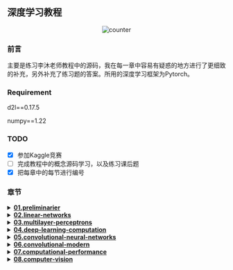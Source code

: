 ## 深度学习教程

<div align="center">

  ![counter](https://counter.seku.su/cmoe?name=Deep_learning_tutorial&theme=moebooru)

</div>

### 前言
主要是练习李沐老师教程中的源码，我在每一章中容易有疑惑的地方进行了更细致的补充，另外补充了练习题的答案。所用的深度学习框架为Pytorch。
### Requirement
d2l==0.17.5

numpy==1.22
### TODO
- [x] 参加Kaggle竞赛
- [ ] 完成教程中的概念源码学习，以及练习课后题
- [X] 把每章中的每节进行编号
### 章节
<details>
  <summary><b><u>01.preliminarier</u></b></summary>

  * [01.数据操作。讲解pytorch中的张量(tensor)的一些使用方法；](https://github.com/lixinjie97/Deep_learning_tutorial/blob/main/01.preliminaries/01.ndarray.ipynb)
  * [02.数据预处理。讲解使用pandas对数据进行一系列的预处理操作；](https://github.com/lixinjie97/Deep_learning_tutorial/blob/main/01.preliminaries/02.pandas.ipynb)
  * [03.线性代数。讲解标量、向量、矩阵、张量的基本概念和性质；](https://github.com/lixinjie97/Deep_learning_tutorial/blob/main/01.preliminaries/03.linear-algebra.ipynb)
  * [04.微积分。讲解导数和微分、偏导数、梯度、链式法则等基本概念性质，以及怎么使用matplotlib画图；](https://github.com/lixinjie97/Deep_learning_tutorial/blob/main/01.preliminaries/04.calculus.ipynb)
  * [05.自动微分(autograd)。Pytorch可以自动求导。Pytorch函数表达式是隐式构造的，求解导数时是反向累积的；](https://github.com/lixinjie97/Deep_learning_tutorial/blob/main/01.preliminaries/05.autograd.ipynb)
</details>

<details>
  <summary><b><u>02.linear-networks</u></b></summary>

  * [01.线性回归。讲解线性模型，它是一个单层神经网络；机器学习模型中最关键要素是训练数据、损失函数、优化算法，还有模型本身；使用最小二乘法和极大似然估计这两种方法去求解 w 和 b 是等价的；](https://github.com/lixinjie97/Deep_learning_tutorial/blob/main/02.linear-networks/01.linear-regression.ipynb)
  * [02.线性回归的源码实现。讲解线性回归的具体源码实现，包括初始化模型参数、定义模型、定义损失函数、定义优化算法、训练；](https://github.com/lixinjie97/Deep_learning_tutorial/blob/main/02.linear-networks/02.linear-regression-scratch.ipynb)
  * [03.线性回归的框架实现。讲解线性回归的框架实现，在pytorch中，data模块提供了数据处理工具，nn模块定义了大量的神经网络层和常见损失函数，optim模块有实现优化算法；使用深度学习框架可以高效地搭建神经网络；](https://github.com/lixinjie97/Deep_learning_tutorial/blob/main/02.linear-networks/03.linear-regression-concise.ipynb)
  * [04.softmax回归。讲解使用softmax回归去解决分类问题，它使用了softmax运算中输出类别的概率分布。详细内容包括网络架构、softmax运算、损失函数、softmax及其导数和交叉熵损失；](https://github.com/lixinjie97/Deep_learning_tutorial/blob/main/02.linear-networks/04.softmax-regression.ipynb)
  * [05.图像分类数据集。本节介绍了一个服装分类数据集Fashion-MNIST，它由10个类别的图像组成；同时实现了一个函数用于获取和读取数据集，函数返回训练集和验证集的数据迭代器；](https://github.com/lixinjie97/Deep_learning_tutorial/blob/main/02.linear-networks/05.image-classification-dataset.ipynb)
  * [06.softmax回归的源码实现。本节实现了一个softmax回归服装多分类的模型，首先先读取数据，再定义模型和损失函数，然后使用优化算法训练模型；](https://github.com/lixinjie97/Deep_learning_tutorial/blob/main/02.linear-networks/06.softmax-regression-scratch.ipynb)
  * [07.softmax回归的框架实现。讲解softmax的框架实现，框架实现要比从0开始编写模型的健壮性更强，框架实现可以避免计算过程中出现数值为0、inf或nan（不是数字）的情况；](https://github.com/lixinjie97/Deep_learning_tutorial/blob/main/02.linear-networks/07.softmax-regression-concise.ipynb)
</details>

<details>
  <summary><b><u>03.multilayer-perceptrons</u></b></summary>

  * [01.多层感知机序言。最简单的深度网络称为多层感知机。总领接下来会讲到的MLP基本概念，包括过拟合、欠拟合和模型选择，以及为了解决这些问题会使用的权重衰减和暂退法等正则化技术；](https://github.com/lixinjie97/Deep_learning_tutorial/blob/main/03.multilayer-perceptrons/01.index.ipynb)
  * [02.多层感知机。讲解多层感知机的概念，多层感知机在输出层和输入层之间增加一个或多个全连接隐藏层，并通过激活函数转换隐藏层的输出；常用的激活函数包括ReLU、sigmoid和tanh函数，在神经网络中引入这些非线性激活函数，使得网络能够学习和模拟更加复杂的函数映射；](https://github.com/lixinjie97/Deep_learning_tutorial/blob/main/03.multilayer-perceptrons/02.mlp.ipynb)
  * [03.多层感知机的源码实现。本节实现了一个具有单隐藏层的多层感知机，其中有256个隐藏单元，num_inputs=784，num_outputs=10，激活函数用的ReLU，用这个模型去分类Fashion-MNIST数据集；练习题讲解了一些调整超参数的技巧；](https://github.com/lixinjie97/Deep_learning_tutorial/blob/main/03.multilayer-perceptrons/03.mlp_scratch.ipynb)
  * [04.多层感知机的框架实现。本节使用高级API更简洁地实现多层感知机；对于相同的分类问题，多层感知机的实现与softmax回归的实现相同，只是多层感知机的实现里增加了带有激活函数的隐藏层；练习题做了一些实验对比选取哪些激活函数、哪些初始化权重的方法，效果好；](https://github.com/lixinjie97/Deep_learning_tutorial/blob/main/03.multilayer-perceptrons/04.mlp_concise.ipynb)
  * [05.模型选择、欠拟合和过拟合。本节介绍了过拟合、欠拟合的概念以及模型选择的一些技巧；模型选择中，明确说明测试集和验证集是不同的；当训练数据稀缺时，可以选择K折交叉验证；选择合适的模型复杂度是很重要的，合适的模型复杂度可以最小化泛化损失；](https://github.com/lixinjie97/Deep_learning_tutorial/blob/main/03.multilayer-perceptrons/05.underfit-overfit.ipynb)
  * [06.权重衰减。权重衰减是一种正则化技术，在损失函数中加上一个平方L2范数（称为惩罚项），去惩罚权重向量的大小，防止过拟合；本节进行了weight decay的源码实现和框架实现，框架实现的优点是运行得更快，也更容易实现，权重衰减在优化器中提供；](https://github.com/lixinjie97/Deep_learning_tutorial/blob/main/03.multilayer-perceptrons/06.weight-decay.ipynb)
  * [07.暂退法(Dropout)。暂退法也是一种正则化技术，暂退法在训练过程中引入了噪声，迫使网络学习更加鲁棒的特征表示，同时通过调整未丢弃节点的输出，确保了网络的期望输出不受影响。这种方法有效地提高了模型的泛化能力，减少了过拟合的风险。同时本节讲解了暂退法的源码实现和框架实现；](https://github.com/lixinjie97/Deep_learning_tutorial/blob/main/03.multilayer-perceptrons/07.dropout.ipynb)
  * [08.前向传播、反向传播和计算图。本节通过一些基本的数学和计算图，深入探讨了反向传播的细节；](https://github.com/lixinjie97/Deep_learning_tutorial/blob/main/03.multilayer-perceptrons/08.backprop.ipynb)
  * [09.数值稳定性和模型初始化。初始化方案的选择在神经网络学习中起着举足轻重的作用，它对保持数值稳定性至关重要；ReLU激活函数可以缓解梯度消失的问题，加速收敛；随机初始化是保证在进行优化前打破对称性的关键，从而实现网络的表达能力；Xavier初始化表明，每一层输出的方差不受输入数量的影响，任何梯度的方差不受输出数量的影响；](https://github.com/lixinjie97/Deep_learning_tutorial/blob/main/03.multilayer-perceptrons/09.numerical-stability-and-init.ipynb)
  * [10.环境和分布偏移。训练集和测试集不来自同一个分布，就会有分布偏移。经验风险是训练数据的平均损失，用于近似真实风险。在实践中，我们要进行经验风险最小化；在测试时可以检测并纠正协变量偏移和标签偏移；在某些情况下，环境可能会记住自动操作并以令人惊讶的方式做出响应；](https://github.com/lixinjie97/Deep_learning_tutorial/blob/main/03.multilayer-perceptrons/10.environment.ipynb)
  * [11.实战Kaggle比赛：预测房价。本节讲解了实际应用和做比赛的一些技巧，如何做Kaggle比赛，首先可能需要对数据做预处理，做数据归一化，用均值替换缺失值；将类别特征可以转为使用独热向量来表示；使用K折交叉验证来选择模型并调整超参数；对数对于相对误差很有用；](https://github.com/lixinjie97/Deep_learning_tutorial/blob/main/03.multilayer-perceptrons/11.kaggle-house-price.ipynb)
</details>

<details>
  <summary><b><u>04.deep-learning-computation</u></b></summary>

  * [01.深度学习计算序言。总领接下来要讲的深度学习计算的关键组件：模型构建、参数访问与初始化、设计自定义层和块、将模型读写到磁盘，以及利用GPU实现显著的加速；](https://github.com/lixinjie97/Deep_learning_tutorial/blob/main/04.deep-learning-computation/01.index.ipynb)
  * [02.层和块。讲解模型构建的内容，一个块可以由许多层组成，一个块也可以由许多块组成；块可以包含代码；块负责大量的内部处理，包括参数初始化和反向传播；层和块的顺序连接由Sequential块处理；](https://github.com/lixinjie97/Deep_learning_tutorial/blob/main/04.deep-learning-computation/02.model-construction.ipynb)
  * [03.参数管理。介绍了几种访问、初始化和绑定模型参数的方法；可以自定义初始化方法；](https://github.com/lixinjie97/Deep_learning_tutorial/blob/main/04.deep-learning-computation/03.parameters.ipynb)
  * [04.延后初始化。延后初始化使框架能够自动推断参数形状，使修改模型架构变得容易，避免了一些常见错误；可以通过模型传递数据，使框架最终初始化参数；](https://github.com/lixinjie97/Deep_learning_tutorial/blob/main/04.deep-learning-computation/04.deferred-init.ipynb)
  * [05.自定义层。深度学习中可以构建自定义层，比如可以构建不带参数的层，也可以构建带参数的层；](https://github.com/lixinjie97/Deep_learning_tutorial/blob/main/04.deep-learning-computation/05.custom-layer.ipynb)
  * [06.读写文件。本节介绍如何保存和加载训练的模型，可以使用save和load函数实现模型保存和加载，其中保存的是模型的参数而不是整个模型，为了恢复模型，需要用代码生成架构，然后从磁盘加载参数；](https://github.com/lixinjie97/Deep_learning_tutorial/blob/main/04.deep-learning-computation/06.read-write.ipynb)
  * [07.使用GPU。本节介绍做深度学习运算时可以指定计算设备，存储在不同设备上的数据做运算会导致异常，必须复制到同一设备才可以做运算；神经网络模型也可以指定设备；](https://github.com/lixinjie97/Deep_learning_tutorial/blob/main/04.deep-learning-computation/07.use-gpu.ipynb)
</details>

<details>
  <summary><b><u>05.convolutional-neural-networks</u></b></summary>

  * [01.卷积神经网络序言。总领接下来要详细介绍的卷积神经网络的内容：包括卷积本身、填充(padding)和步幅(stride)的基本细节、用于在相邻区域汇聚信息的汇聚层(pooling)、在每一层中多通道(channel)的使用，以及有关现代卷积网络架构的仔细讨论。](https://github.com/lixinjie97/Deep_learning_tutorial/blob/main/05.convolutional-neural-networks/01.index.ipynb)
  * [02.从全连接层到卷积。对于高维感知数据，多层感知机这种缺少结构的网络可能会变得不实用；卷积层通常比全连接层需要更少的参数，而且依旧获得高效用的模型；图像的平移不变性在处理局部图像时，可以不在乎它的位置；局部性计算相应隐藏层只需要一小部分局部图像像素；多个输入输出通道使模型在每个空间位置可以获取图像的多方面特征；](https://github.com/lixinjie97/Deep_learning_tutorial/blob/main/05.convolutional-neural-networks/02.why-conv.ipynb)
  * [03.图像卷积。二维卷积层的核心计算是二维互相关运算，最简单的形式是对二维输入数据和卷积核执行互相关操作，然后添加一个偏置；可以从数据中学习卷积核的参数；学习卷积核时，无论用严格卷积运算或互相关运算，卷积层的输出不会受太大影响；当需要检测输入特征中更广区域时，我们可以构建一个更深的卷积网络；](https://github.com/lixinjie97/Deep_learning_tutorial/blob/main/05.convolutional-neural-networks/03.conv-layer.ipynb)
  * [04.填充和步幅。填充可以增加输出的高度和宽度，常用来使输出与输入具有相同的高和宽；步幅可以减少输出的高和宽；填充为了做更深的卷积，步幅为了快速减小大小减少计算量；](https://github.com/lixinjie97/Deep_learning_tutorial/blob/main/05.convolutional-neural-networks/04.padding-and-strides.ipynb)
  * [05.多输入多输出通道。多输入多输出通道可以用来扩展卷积层的模型；当以每像素为基础应用时，1 * 1卷积层相当于全连接层；1 * 1卷积层通常用于调整网络层的通道数量和控制模型复杂性；](https://github.com/lixinjie97/Deep_learning_tutorial/blob/main/05.convolutional-neural-networks/05.channels.ipynb)
  * [06.汇聚层。池运算是确定性的，他不同于卷积层中的输入与卷积核之间的互相关运算，汇聚层不包含参数；有最大汇聚层和平均汇聚层；汇聚层的主要优点之一是减轻卷积层对位置的过度敏感；可以指定汇聚层的填充和步幅；使用最大汇聚层以及大于1的步幅，可减少空间维度（如高度和宽度）；汇聚层的输出通道数与输入通道数相同；](https://github.com/lixinjie97/Deep_learning_tutorial/blob/main/05.convolutional-neural-networks/06.pooling.ipynb)
  * [07.卷积神经网络（LeNet）。本节复现了经典的LeNet网络，和在fashion_mnist数据集上跑了一次实验，得到的测试准确率为0.803；CNN是一类使用卷积层的网络；在CNN中，组合使用卷积层、非线性激活函数和汇聚层；为了构造高性能的CNN，通常对卷积层进行排列，逐渐降低其表示的空间分辨率，同时增加通道数；在传统的CNN中，卷积块编码得到的表征在输出之前需由一个或多个全连接层进行处理；LeNet是最早发布的卷积神经网络之一；](https://github.com/lixinjie97/Deep_learning_tutorial/blob/main/05.convolutional-neural-networks/07.lenet.ipynb)
</details>

<details>
  <summary><b><u>06.convolutional-modern</u></b></summary>

  * [01.现代卷积神经网络。总领介绍现代的卷积神经网络架构，有AlexNet、VGG、NiN、GoogLenet、ResNet、DenseNet；不同的网络架构和超参数选择，神经网络的性能会发生很大的变化；神经网络是将人类直觉和相关数学见解结合后，经过大量研究试错后的结晶；](https://github.com/lixinjie97/Deep_learning_tutorial/blob/main/06.convolutional-modern/01.index.ipynb)
  * [02.深度卷积神经网络（AlexNet）。AlexNet的架构与LeNet相似，但使用了更多的卷积层和更多的参数来拟合大规模的ImageNet数据集；AlexNet在深度学习中是一个里程碑性质的模型，它是从浅层网络到深层网络的关键一步；大规模数据集和算力的支持使得AlexNet这种深层网络的问世成为可能；Dropout、ReLU和预处理都可以提升计算机视觉任务的性能；](https://github.com/lixinjie97/Deep_learning_tutorial/blob/main/06.convolutional-modern/02.alexnet.ipynb)
  * [03.使用块的网络（VGG）。VGG-11使用可复用的卷积块构造网络，不同的VGG模型可通过每个块中卷积层数量和输出通道数量的差异来定义；块的使用导致网络定义的非常简洁，使用块可以有效地设计复杂的网络；在VGG论文中，Simonyan和Ziserman尝试了各种架构，特别是他们发现深层且窄的卷积(即3*3)比较浅层且宽的卷积更有效；](https://github.com/lixinjie97/Deep_learning_tutorial/blob/main/06.convolutional-modern/03.vgg.ipynb)
  * [04.网络中的网络（NiN）。NiN使用由一个卷积层和多个1*1卷积层组成的块，该块可以在卷积神经网络中使用，以允许更多的每像素非线性；NiN在最后去除了容易造成过拟合的全连接层，将它们替换为全局平均汇聚层（即在所有位置上进行求和），该汇聚层通道数量为所需的输出数量；移除全连接层可减少过拟合，同时显著减少NiN的参数；NiN的设计影响了许多后续卷积神经网络的设计；](https://github.com/lixinjie97/Deep_learning_tutorial/blob/main/06.convolutional-modern/04.nin.ipynb)
  * [05.含并行连结的网络（GoogLeNet）。GoogLeNet将多个设计精细的Inception块与其它层（卷积层、全连接层）串联起来，其中Inception块的通道数分配之比是在ImageNet数据集上通过大量的实验得来的；Inception块相当于有4条路径的子网络，它通过不同窗口形状的卷积层和最大汇聚层来并行抽取信息，并使用1*1卷积层减少每像素级别上的通道维数从而降低模型复杂度；GoogLeNet和它的后继者们一度是ImageNet上最有效的模型之一：它以较低的计算复杂度提供了类似的测试精度；](https://github.com/lixinjie97/Deep_learning_tutorial/blob/main/06.convolutional-modern/05.googlenet.ipynb)
  * [06.批量规范化（batch normalization）。在模型训练过程中，批量规范化利用小批量的均值和标准差，不断调整神经网络的中间输出，使整个神经网络各层的中间输出值更加稳定；批量规范化在全连接层和卷积层的使用略有不同；批量规范化和暂退法一样，在训练模式和预测模式下计算不同；批量规范化有许多有益的副作用，主要是正则化，另一方面，“减少内部协变量偏移”的原始动机似乎不是一个有效地解释；](https://github.com/lixinjie97/Deep_learning_tutorial/blob/main/06.convolutional-modern/06.batch-norm.ipynb)
  * [07.残差网络（ResNet）。学习嵌套函数（nested function）是训练神经网络的理想情况，在深层神经网络中，学习另一层作为恒等映射（identity function）较容易；残差映射可以更容易地学习同一函数，例如将权重层中的参数近似为零；利用残差块（residual blocks）可以训练出一个有效的深层神经网络：输入可以通过层间的残余连接更快地向前传播；残差网络（ResNet）对随后的深层神经网络设计产生了深远影响；](https://github.com/lixinjie97/Deep_learning_tutorial/blob/main/06.convolutional-modern/07.resnet.ipynb)
  * [08.稠密连接网络（DenseNet）。在跨层连接上，不同于ResNet中将输入与输出相加，稠密连接网络（DenseNet）在通道维上连接输入与输出；DenseNet的主要构建模块是稠密块和过渡层；在构建DenseNet时，我们需要通过添加过渡层来控制网络的维数，从而再次减少通道的数量；](https://github.com/lixinjie97/Deep_learning_tutorial/blob/main/06.convolutional-modern/08.densenet.ipynb)
</details>

<details>
  <summary><b><u>07.computational-performance</u></b></summary>

  * [01.计算性能。本章主要讨论影响计算性能的主要因素：命令式编程、符号编程、异步计算、自动并行和多GPU计算，学习本章可以进一步提高之前实现模型的计算性能；](https://github.com/lixinjie97/Deep_learning_tutorial/blob/main/07.computational-performance/01.index.ipynb)
  * [02.编译器和解释器。Python是一种解释型语言；命令式编程使得新模型的设计变得容易，因为可以依据控制流编写代码，并拥有相对成熟的Python软件生态；符号式编程要求我们先定义并且编译程序，然后在执行程序，其好处是提高了计算性能；](https://github.com/lixinjie97/Deep_learning_tutorial/blob/main/07.computational-performance/02.hybridize.ipynb)
  * [03.深度学框架可以将Python前端的控制与后端的执行耦合，使得命令可以快速地异步插入后端、并行执行；异步产生了一个相当灵活的前端，但请注意：过度填充任务队列可能会导致内存消耗过多。建议对每个小批量进行同步，以保持前端和后端的大致同步；芯片供应商提供了复杂的性能分析工具，已获得对深度学习效率更精确的洞察；](https://github.com/lixinjie97/Deep_learning_tutorial/blob/main/07.computational-performance/03.async-computation.ipynb)
  * [04.自动并行。现代系统拥有多种设备，如多个GPU和多个CPU，还可以并行地、异步地使用它们；现代系统还拥有各种通信资源，如PCI Express、存储（固态硬盘或网络存储）和网络带宽，为了达到最高效率可以并行使用它们；后端可以通过自动化地并行计算和通信来提高性能；](https://github.com/lixinjie97/Deep_learning_tutorial/blob/main/07.computational-performance/04.auto-parallelism.ipynb)
  * [05.硬件。设备有运行开销，因此，数据传输要争取量大次少而不是量少次多，这适用于RAM、固态驱动器、网络和GPU；在训练过程中数据类型过小导致的数值溢出可能是个问题（在推断过程中则影响不大）；训练硬件和推断硬件在性能和价格方面有不同的优点；](https://github.com/lixinjie97/Deep_learning_tutorial/blob/main/07.computational-performance/05.hardware.ipynb)
  * [06.多GPU训练。有多种方法可以在多个GPU上拆分深度网络的训练，拆分可以在层之间、跨层或跨数据上实现，前两者需要对数据传输过程中进行严格编排，而最后一种则是最简单的策略；在数据并行中，数据需要跨多个GPU拆分，其中每个GPU执行自己的前向传播和反向传播，随后所有的梯度被聚合为一，之后聚合结果向所有GPU广播；小批量数据量更大时，学习率也需要稍微提高一些；数据并行训练本身是不复杂的，它通过增加有效的小批量数据量的大小提高了训练效率；](https://github.com/lixinjie97/Deep_learning_tutorial/blob/main/07.computational-performance/06.multiple-gpus.ipynb)
  * [07.多GPU的简洁实现。把数据分批地放到不同的GPU上训练，每个GPU都算梯度，然后梯度汇总到一个GPU上再梯度求和，更新梯度，再广播到所有GPU；利用nn.DataParallel，神经网络可以在单GPU上自动评估；每台设备上的网络需要先初始化，然后再尝试访问该设备上的参数，否则会遇到错误；优化算法在多个GPU上自动聚合；更大的batch_size需要更大的epoch模型才能收敛；如果批量大小增加，学习率也可以适当增加，较大的批量提供了更稳定的梯度估计，允许模型在每次迭代中采取更大的步长；](https://github.com/lixinjie97/Deep_learning_tutorial/blob/main/07.computational-performance/07.multiple-gpus-concise.ipynb)
  * [08.参数服务器。同步需要高度适应特定的网络基础设施和服务器内的连接，这种适应会严重影响同步所需的时间；环同步对于p3和DGX-2服务器是最佳的，而对于其他服务器则未必；当添加多个参数服务器以增加带宽时，分层同步策略可以工作的很好；](https://github.com/lixinjie97/Deep_learning_tutorial/blob/main/07.computational-performance/08.parameterserver.ipynb)
</details>

<details>
  <summary><b><u>08.computer-vision</u></b></summary>

  * [01.计算机视觉。本章主要讨论深度学习的应用领域之一：计算机视觉；开头，介绍两种可以改进模型泛化的方法，即图像增广和微调；然后介绍目标检测、语义分割、样式迁移的知识；](https://github.com/lixinjie97/Deep_learning_tutorial/blob/main/08.computer-vision/01.index.ipynb)
  * [02.图像增广。图像增广基于现有的训练数据生成随机图像，来提高模型泛化能力；为了在预测过程中得到确切的结果，我们通常只对训练样本进行图像增广，而在预测过程中不使用带随机操作的图像增广；深度学习框架提供了许多不同的图像增广的方法，这些方法可以被同时应用；](https://github.com/lixinjie97/Deep_learning_tutorial/blob/main/08.computer-vision/02.image-augmentation.ipynb)
  * [03.微调。从头训练一个模型需要更多的精力和和时间，所以就有了微调，微调是算法工程师工作过程中用到最多的技术手段，它不仅保证了结果质量还提高了效率；迁移学习将从源数据集中学到的知识迁移到目标数据集，微调是迁移学习的常见技巧；除输出层外，目标模型从源模型中复制所有模型设计及其参数，并根据目标数据集对这些参数进行微调。但是目标模型的输出层需要从头开始训练；通常，微调参数使用较小的学习率，而从头开始训练输出层可以使用更大的学习率；](https://github.com/lixinjie97/Deep_learning_tutorial/blob/main/08.computer-vision/03.fine-tuning.ipynb)
  * [04.目标检测和边界框。目标检测不仅可以识别图像中所有感兴趣的物体，还可以识别它们的位置，该位置通常由矩形边界框表示；我们可以在两种常用的边界框表示（中间，宽度，高度）和（左上，右下）坐标之间进行转换；](https://github.com/lixinjie97/Deep_learning_tutorial/blob/main/08.computer-vision/04.bounding-box.ipynb)
  * [05.锚框。以图像的每个像素为中心生成不同形状的锚框，考虑计算复杂度，取每个像素n+m-1个锚框；交并比（IoU）也被称为杰卡德系数，用于衡量两个边界框的相似性，它是相交面积与相并面积的比率；在训练集中，我们需要给每个锚框两种类型的标签，一个是锚框中目标检测的类别，另一个是锚框真实相对于边界框的偏移量；预测期间可以使用非极大值抑制（NMS）来移除类似的预测边界框，从而简化输出；](https://github.com/lixinjie97/Deep_learning_tutorial/blob/main/08.computer-vision/05.anchor.ipynb)
  * [06.多尺度目标检测。为了减少图像上锚框数量，我们可以在输入图像中均匀采样一小部分像素，并以它们为中心生成锚框；在多个尺度下，我们可以生成不同尺寸的锚框来检测不同尺寸的目标；通过定义特征图的形状，我们可以决定任何图像上均匀采样的锚框的中心；我们使用输入图像在某个感受野区域内的信息，来预测输入图像上与该区域位置相近的锚框类别和偏移量；我们可以通过深入学习，在多个层次上的图像分层表示进行多尺度目标检测；](https://github.com/lixinjie97/Deep_learning_tutorial/blob/main/08.computer-vision/06.multiscale-object-detection.ipynb)
</details>